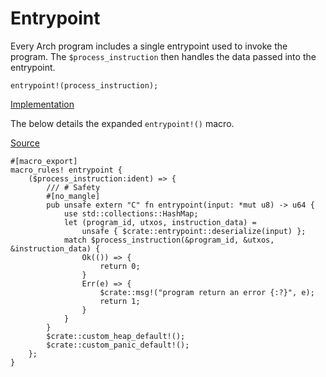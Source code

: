 # Entrypoint

Every Arch program includes a single entrypoint used to invoke the program. The `$process_instruction` then handles the data passed into the entrypoint.

```rust,ignore
entrypoint!(process_instruction);
```
[Implementation]

The below details the expanded `entrypoint!()` macro.

[Source]

```rust,ignore
#[macro_export]
macro_rules! entrypoint {
    ($process_instruction:ident) => {
        /// # Safety
        #[no_mangle]
        pub unsafe extern "C" fn entrypoint(input: *mut u8) -> u64 {
            use std::collections::HashMap;
            let (program_id, utxos, instruction_data) =
                unsafe { $crate::entrypoint::deserialize(input) };
            match $process_instruction(&program_id, &utxos, &instruction_data) {
                Ok(()) => {
                    return 0;
                }
                Err(e) => {
                    $crate::msg!("program return an error {:?}", e);
                    return 1;
                }
            }
        }
        $crate::custom_heap_default!();
        $crate::custom_panic_default!();
    };
}
```

[Source]: https://github.com/Arch-Network/arch-local/blob/main/program/src/entrypoint.rs#L147-L169
[Implementation]: https://github.com/Arch-Network/arch-local/blob/main/examples/helloworld/program/src/lib.rs#L22C1-L22C34

